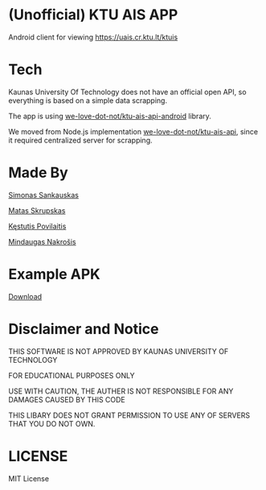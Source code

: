 # (Unofficial) KTU AIS APP
Android client for viewing https://uais.cr.ktu.lt/ktuis

# Tech
Kaunas University Of Technology does not have an official open API, so
everything is based on a simple data scrapping.

The app is using [we-love-dot-not/ktu-ais-api-android](https://github.com/we-love-dot-not/ktu-ais-api-android) library.

We moved from Node.js implementation [we-love-dot-not/ktu-ais-api](https://github.com/we-love-dot-not/ktu-ais-api), since it required centralized server for scrapping.

# Made By
[Simonas Sankauskas](https://github.com/simonassank)

[Matas Skrupskas](https://github.com/matas-skr)

[Kęstutis Povilaitis](https://github.com/KPovilaitis)

[Mindaugas Nakrošis](https://github.com/Elminday)

# Example APK
[Download](https://gitlab.com/we-love-dot-not/ktu-app-android/raw/master/app/app-release.apk)

# Disclaimer and Notice
THIS SOFTWARE IS NOT APPROVED BY KAUNAS UNIVERSITY OF TECHNOLOGY

FOR EDUCATIONAL PURPOSES ONLY

USE WITH CAUTION, THE AUTHER IS NOT RESPONSIBLE FOR ANY DAMAGES CAUSED BY THIS CODE

THIS LIBARY DOES NOT GRANT PERMISSION TO USE ANY OF SERVERS THAT YOU DO NOT OWN.

# LICENSE
MIT License